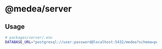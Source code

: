 # @medea/server

## Usage

```bash
# packages/server/.env
DATABASE_URL="postgresql://user:password@localhost:5432/medea?schema=public"
```
